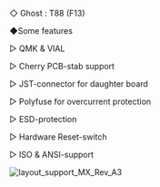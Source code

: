 ◇ Ghost : T88 (F13)

◆Some features

▷ QMK & VIAL

▷ Cherry PCB-stab support

▷ JST-connector for daughter board

▷ Polyfuse for overcurrent protection

▷ ESD-protection

▷ Hardware Reset-switch

▷ ISO & ANSI-support

![layout_support_MX_Rev_A3](https://user-images.githubusercontent.com/77598960/132283430-40b808b2-0bc5-4c3f-ae04-8a89f5930ac6.jpg)

